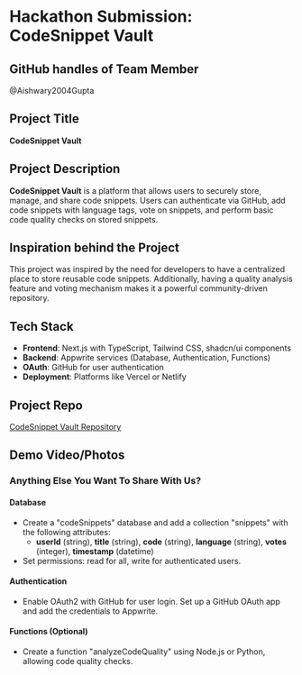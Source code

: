 
# Hackathon Submission: CodeSnippet Vault

## GitHub handles of Team Member
@Aishwary2004Gupta

## Project Title
**CodeSnippet Vault**

## Project Description    
**CodeSnippet Vault** is a platform that allows users to securely store, manage, and share code snippets. Users can authenticate via GitHub, add code snippets with language tags, vote on snippets, and perform basic code quality checks on stored snippets.

## Inspiration behind the Project  
This project was inspired by the need for developers to have a centralized place to store reusable code snippets. Additionally, having a quality analysis feature and voting mechanism makes it a powerful community-driven repository.

## Tech Stack    
- **Frontend**: Next.js with TypeScript, Tailwind CSS, shadcn/ui components
- **Backend**: Appwrite services (Database, Authentication, Functions)
- **OAuth**: GitHub for user authentication
- **Deployment**: Platforms like Vercel or Netlify

## Project Repo  
[CodeSnippet Vault Repository](https://github.com/Aishwary2004Gupta/Code-snippet-vault)

## Demo Video/Photos  



### Anything Else You Want To Share With Us?

#### Database
- Create a "codeSnippets" database and add a collection "snippets" with the following attributes:
  - **userId** (string), **title** (string), **code** (string), **language** (string), **votes** (integer), **timestamp** (datetime)
- Set permissions: read for all, write for authenticated users.

#### Authentication
- Enable OAuth2 with GitHub for user login. Set up a GitHub OAuth app and add the credentials to Appwrite.

#### Functions (Optional)
- Create a function "analyzeCodeQuality" using Node.js or Python, allowing code quality checks.
